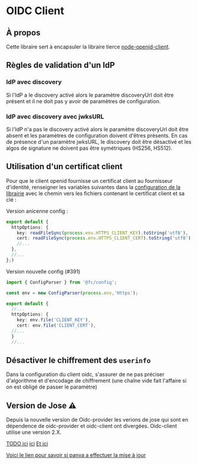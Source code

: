 # OIDC Client

## À propos

Cette libraire sert à encapsuler la libraire tierce [node-openid-client](https://github.com/panva/node-openid-client).

## Règles de validation d'un IdP

### IdP avec discovery

Si l'IdP a le discovery activé alors le paramètre discoveryUrl doit être présent et il ne doit pas y avoir de paramètres de configuration.

### IdP avec discovery avec jwksURL

Si l'IdP n'a pas le discovery activé alors le paramètre discoveryUrl doit être absent et les paramètres de configuration doivent d'êtres présents. En cas de présence d'un paramètre jwksURL, le discovery doit être désactivé et les algos de signature ne doivent pas être symétriques (HS256, HS512).

## Utilisation d'un certificat client

Pour que le client openid fournisse un certificat client au fournisseur d'identité, renseigner les variables suivantes dans la [configuration de la librairie](src/dto/oidc-client-config.dto.ts) avec le chemin vers les fichiers contenant le certificat client et sa clé :

Version anicenne config :

```typescript
export default {
  httpOptions: {
    key: readFileSync(process.env.HTTPS_CLIENT_KEY).toString('utf8'),
    cert: readFileSync(process.env.HTTPS_CLIENT_CERT).toString('utf8'),
    //...
  },
  //...
};)
```

Version nouvelle config (#391)

```typescript
import { ConfigParser } from '@fc/config';

const env = new ConfigParser(process.env,'Https');

export default {
  //...
  httpOptions: {
    key: env.file('CLIENT_KEY'),
    cert: env.file('CLIENT_CERT'),
  //...
  }
  //...
```

## Désactiver le chiffrement des `userinfo`

Dans la configuration du client oidc, s'assurer de ne pas préciser d'algorithme et d'encodage de chiffrement (une chaîne vide fait l'affaire si on est obligé de passer le paramètre)

## Version de Jose :warning:

Depuis la nouvelle version de Oidc-provider les verions de jose qui sont en dépendence de oidc-provider et oidc-client ont divergées. Oidc-client utilise une version 2.X.

[TODO ici](src/dto/oidc-client-config.dto.ts)
[ici](src/services/oidc-client-utils.service.ts)
[Et ici](src/services/oidc-client-utils.service.spec.ts)

[Voici le lien pour savoir si panva a effectuer la mise à jour](https://github.com/panva/node-openid-client/blob/main/package.json#L58)

